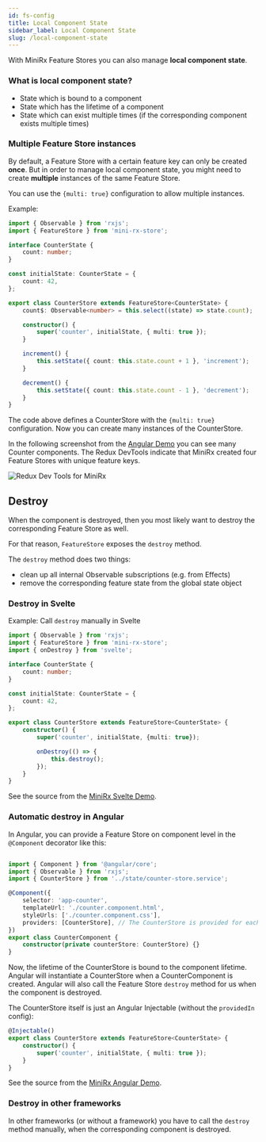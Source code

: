 ```yaml
---
id: fs-config
title: Local Component State
sidebar_label: Local Component State
slug: /local-component-state
---
```


With MiniRx Feature Stores you can also manage **local component state**.

### What is local component state?
- State which is bound to a component
- State which has the lifetime of a component
- State which can exist multiple times (if the corresponding component exists multiple times)


### Multiple Feature Store instances
By default, a Feature Store with a certain feature key can only be created **once**.
But in order to manage local component state, you might need to create **multiple** instances of the same Feature Store.

You can use the `{multi: true}` configuration to allow multiple instances.

Example:

```ts
import { Observable } from 'rxjs';
import { FeatureStore } from 'mini-rx-store';

interface CounterState {
    count: number;
}

const initialState: CounterState = {
    count: 42,
};

export class CounterStore extends FeatureStore<CounterState> {
    count$: Observable<number> = this.select((state) => state.count);

    constructor() {
        super('counter', initialState, { multi: true });
    }

    increment() {
        this.setState({ count: this.state.count + 1 }, 'increment');
    }

    decrement() {
        this.setState({ count: this.state.count - 1 }, 'decrement');
    }
}
```
The code above defines a CounterStore with the `{multi: true}` configuration.
Now you can create many instances of the CounterStore.

In the following screenshot from the [Angular Demo](https://angular-demo.mini-rx.io/#/counter) you can see many Counter components.
The Redux DevTools indicate that MiniRx created four Feature Stores with unique feature keys.

![Redux Dev Tools for MiniRx](/img/local-component-state-mini-rx.png)

## Destroy
When the component is destroyed, then you most likely want to destroy the corresponding Feature Store as well. 

For that reason, `FeatureStore` exposes the `destroy` method. 

The `destroy` method does two things:

- clean up all internal Observable subscriptions (e.g. from Effects)
- remove the corresponding feature state from the global state object

### Destroy in Svelte

Example: Call `destroy` manually in Svelte

```ts 
import { Observable } from 'rxjs';
import { FeatureStore } from 'mini-rx-store';
import { onDestroy } from 'svelte';

interface CounterState {
    count: number;
}

const initialState: CounterState = {
    count: 42,
};

export class CounterStore extends FeatureStore<CounterState> {
    constructor() {
        super('counter', initialState, {multi: true});

        onDestroy(() => {
            this.destroy();
        });
    }
}
```
See the source from the [MiniRx Svelte Demo](https://github.com/spierala/mini-rx-svelte-demo/blob/master/frontend/src/modules/counter/components/state/counter-store.ts).

### Automatic destroy in Angular
In Angular, you can provide a Feature Store on component level in the `@Component` decorator like this: 

```ts

import { Component } from '@angular/core';
import { Observable } from 'rxjs';
import { CounterStore } from '../state/counter-store.service';

@Component({
    selector: 'app-counter',
    templateUrl: './counter.component.html',
    styleUrls: ['./counter.component.css'],
    providers: [CounterStore], // The CounterStore is provided for each counter component instance
})
export class CounterComponent {
    constructor(private counterStore: CounterStore) {}
}
```
Now, the lifetime of the CounterStore is bound to the component lifetime. 
Angular will instantiate a CounterStore when a CounterComponent is created.
Angular will also call the Feature Store `destroy` method for us when the component is destroyed.

The CounterStore itself is just an Angular Injectable (without the `providedIn` config):

```ts
@Injectable()
export class CounterStore extends FeatureStore<CounterState> {
    constructor() {
        super('counter', initialState, { multi: true });
    }
}
```

See the source from the [MiniRx Angular Demo](https://github.com/spierala/mini-rx-store/blob/master/apps/mini-rx-angular-demo/src/app/modules/counter/state/counter-store.service.ts).

### Destroy in other frameworks
In other frameworks (or without a framework) you have to call the `destroy` method manually, when the corresponding component is destroyed.
